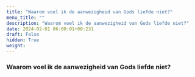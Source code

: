 ```yaml
---
title: "Waarom voel ik de aanwezigheid van Gods liefde niet?"
menu_title: ""
description: "Waarom voel ik de aanwezigheid van Gods liefde niet?"
date: 2024-02-01 06:00:01+00:231
draft: False
hidden: True
weight:
---
```

### Waarom voel ik de aanwezigheid van Gods liefde niet?
